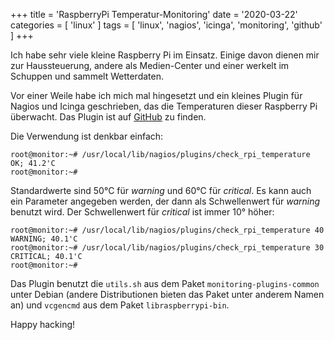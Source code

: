 +++
title = 'RaspberryPi Temperatur-Monitoring'
date = '2020-03-22'
categories = [ 'linux' ]
tags = [ 'linux', 'nagios', 'icinga', 'monitoring', 'github' ]
+++

Ich habe sehr viele kleine Raspberry Pi im Einsatz.
Einige davon dienen mir zur Haussteuerung, andere als Medien-Center und einer werkelt im Schuppen und sammelt Wetterdaten.

Vor einer Weile habe ich mich mal hingesetzt und ein kleines Plugin für Nagios und Icinga geschrieben, das die Temperaturen dieser Raspberry Pi überwacht.
Das Plugin ist auf [GitHub][1] zu finden. 

Die Verwendung ist denkbar einfach:
```
root@monitor:~# /usr/local/lib/nagios/plugins/check_rpi_temperature
OK; 41.2'C
root@monitor:~# 
```

Standardwerte sind 50°C für *warning* und 60°C für *critical*.
Es kann auch ein Parameter angegeben werden, der dann als Schwellenwert für *warning* benutzt wird.
Der Schwellenwert für *critical* ist immer 10° höher:
```
root@monitor:~# /usr/local/lib/nagios/plugins/check_rpi_temperature 40
WARNING; 40.1'C
root@monitor:~# /usr/local/lib/nagios/plugins/check_rpi_temperature 30
CRITICAL; 40.1'C
root@monitor:~# 
```

Das Plugin benutzt die `utils.sh` aus dem Paket `monitoring-plugins-common` unter Debian (andere Distributionen bieten das Paket unter anderem Namen an) und `vcgencmd` aus dem Paket `libraspberrypi-bin`.

Happy hacking!

[1]:	https://github.com/check-plugins/check_rpi_temperature "Raspberry Pi temperature plugin for Nagios/Icinga"

